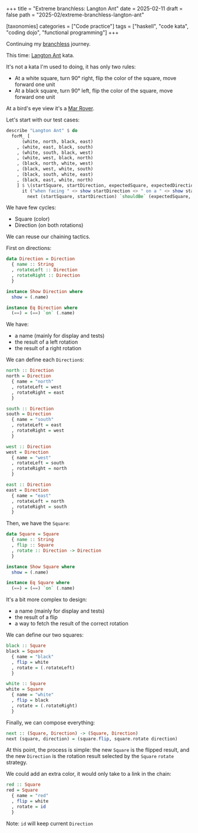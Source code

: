 +++
title = "Extreme branchless: Langton Ant"
date = 2025-02-11
draft = false
path = "2025-02/extreme-branchless-langton-ant"

[taxonomies]
categories = ["Code practice"]
tags = ["haskell", "code kata", "coding dojo", "functional programming"]
+++

Continuing my [branchless](@/blog/2024-11-05_extreme-branchess-2.md) journey.

This time: [Langton Ant](https://codingdojo.org/kata/LangtonAnt/) kata.

It's not a kata I'm used to doing, it has only two rules:

* At a white square, turn 90° right, flip the color of the square, move forward one unit
* At a black square, turn 90° left, flip the color of the square, move forward one unit

At a bird's eye view it's a [Mar Rover](@/blog/2024-12-03_extreme-branchess-rover.md).

Let's start with our test cases:

```haskell
describe "Langton Ant" $ do
  forM_ [
      (white, north, black, east)
    , (white, east, black, south)
    , (white, south, black, west)
    , (white, west, black, north)
    , (black, north, white, west)
    , (black, west, white, south)
    , (black, south, white, east)
    , (black, east, white, north)
    ] $ \(startSquare, startDirection, expectedSquare, expectedDirection) ->
      it ("when facing " <> show startDirection <> " on a " <> show startSquare <> " square should face " <> show expectedDirection <> " on a " <> show expectedSquare <> " square") $
        next (startSquare, startDirection) `shouldBe` (expectedSquare, expectedDirection)
```

We have few cycles:

* Square (color)
* Direction (on both rotations)

We can reuse our chaining tactics.

First on directions:

```haskell
data Direction = Direction
  { name :: String
  , rotateLeft :: Direction
  , rotateRight :: Direction
  }

instance Show Direction where
  show = (.name)

instance Eq Direction where
  (==) = (==) `on` (.name)
```

We have:

* a name (mainly for display and tests)
* the result of a left rotation
* the result of a right rotation

We can define each `Direction`s:

```haskell
north :: Direction
north = Direction
  { name = "north"
  , rotateLeft = west
  , rotateRight = east
  }

south :: Direction
south = Direction
  { name = "south"
  , rotateLeft = east
  , rotateRight = west
  }

west :: Direction
west = Direction
  { name = "west"
  , rotateLeft = south
  , rotateRight = north
  }

east :: Direction
east = Direction
  { name = "east"
  , rotateLeft = north
  , rotateRight = south
  }
```

Then, we have the `Square`:

```haskell
data Square = Square
  { name :: String
  , flip :: Square
  , rotate :: Direction -> Direction
  }

instance Show Square where
  show = (.name)

instance Eq Square where
  (==) = (==) `on` (.name)
```

It's a bit more complex to design:

* a name (mainly for display and tests)
* the result of a flip
* a way to fetch the result of the correct rotation

We can define our two squares:

```haskell
black :: Square
black = Square
  { name = "black"
  , flip = white
  , rotate = (.rotateLeft)
  }

white :: Square
white = Square
  { name = "white"
  , flip = black
  , rotate = (.rotateRight)
  }
```

Finally, we can compose everything:

```haskell
next :: (Square, Direction) -> (Square, Direction)
next (square, direction) = (square.flip, square.rotate direction)
```

At this point, the process is simple: the new `Square` is the flipped result,
and the new `Direction` is the rotation result selected by the `Square`
`rotate` strategy.

We could add an extra color, it would only take to a link in the chain:

```haskell
red :: Square
red = Square
  { name = "red"
  , flip = white
  , rotate = id
  }
```

Note: `id` will keep current `Direction`

